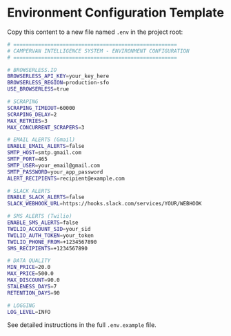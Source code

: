 # Environment Configuration Template

Copy this content to a new file named `.env` in the project root:

```bash
# =====================================================
# CAMPERVAN INTELLIGENCE SYSTEM - ENVIRONMENT CONFIGURATION
# =====================================================

# BROWSERLESS.IO
BROWSERLESS_API_KEY=your_key_here
BROWSERLESS_REGION=production-sfo
USE_BROWSERLESS=true

# SCRAPING
SCRAPING_TIMEOUT=60000
SCRAPING_DELAY=2
MAX_RETRIES=3
MAX_CONCURRENT_SCRAPERS=3

# EMAIL ALERTS (Gmail)
ENABLE_EMAIL_ALERTS=false
SMTP_HOST=smtp.gmail.com
SMTP_PORT=465
SMTP_USER=your_email@gmail.com
SMTP_PASSWORD=your_app_password
ALERT_RECIPIENTS=recipient@example.com

# SLACK ALERTS
ENABLE_SLACK_ALERTS=false
SLACK_WEBHOOK_URL=https://hooks.slack.com/services/YOUR/WEBHOOK

# SMS ALERTS (Twilio)
ENABLE_SMS_ALERTS=false
TWILIO_ACCOUNT_SID=your_sid
TWILIO_AUTH_TOKEN=your_token
TWILIO_PHONE_FROM=+1234567890
SMS_RECIPIENTS=+1234567890

# DATA QUALITY
MIN_PRICE=20.0
MAX_PRICE=500.0
MAX_DISCOUNT=90.0
STALENESS_DAYS=7
RETENTION_DAYS=90

# LOGGING
LOG_LEVEL=INFO
```

See detailed instructions in the full `.env.example` file.


